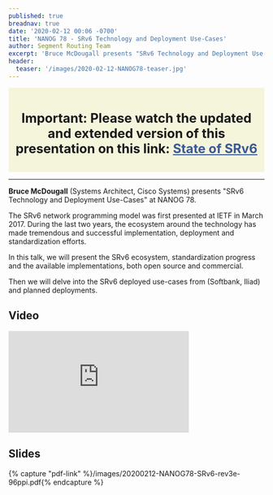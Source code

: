 ```yaml
---
published: true
breadnav: true
date: '2020-02-12 00:06 -0700'
title: 'NANOG 78 - SRv6 Technology and Deployment Use-Cases'
author: Segment Routing Team
excerpt: 'Bruce McDougall presents "SRv6 Technology and Deployment Use-Cases" at NANOG 78'
header:
  teaser: '/images/2020-02-12-NANOG78-teaser.jpg'
---
```


<div class="notice" style="padding: 10px 10px 10px; background-color:Beige">
<h2 style="font-size: 1.8em;" align="center"><strong>Important:</strong> Please watch the updated and extended version of this presentation on this link: <a href="/srv6-status/" style="color: #3b5998;" align="center">State of SRv6</a></h2>
</div>

----

**Bruce McDougall** (Systems Architect, Cisco Systems) presents "SRv6 Technology and Deployment Use-Cases" at NANOG 78.

The SRv6 network programming model was first presented at IETF in March 2017. During the last two years, the ecosystem around the technology has made tremendous and successful implementation, deployment and standardization efforts.

In this talk, we will present the SRv6 ecosystem, standardization progress and the available implementations, both open source and commercial.

Then we will delve into the SRv6 deployed use-cases from (Softbank, Iliad) and planned deployments.

## Video
<iframe width="355" height="200" src="https://www.youtube.com/embed/KtXcy_0q8qs" frameborder="0" allowfullscreen></iframe>

## Slides

{% capture "pdf-link" %}/images/20200212-NANOG78-SRv6-rev3e-96ppi.pdf{% endcapture %}
<script src="{{ '/assets/js/pdfobject.min.js' | relative_url }}"></script>
<div class="fitvidsignore" id="pdf"></div>
<script>PDFObject.embed(" {{ pdf-link }} ", "#pdf", {height: "21.5em", width: "31.3em"});</script>
